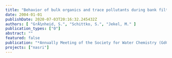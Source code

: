 ```yaml
---
title: "Behavior of bulk organics and trace pollutants during bank filtration and groundwater recharge of wastewater-impacted surface waters"
date: 2004-01-01
publishDate: 2020-07-03T20:16:32.245432Z
authors: [ "GrÃ¼nheid, S.", "Schittko, S.", "Jekel, M." ]
publication_types: ["0"]
abstract: ""
featured: false
publication: "*Annually Meeting of the Society for Water Chemistry (GdCh)*"
projects: ["nasri"]
---
```


